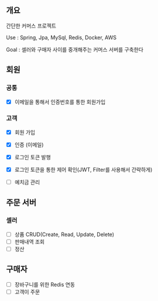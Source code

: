## 개요

간단한 커머스 프로젝트

Use : Spring, Jpa, MySql, Redis, Docker, AWS

Goal : 셀러와 구매자 사이를 중개해주는 커머스 서버를 구축한다

## 회원
### 공통
-[x] 이메일을 통해서 인증번호를 통한 회원가입

### 고객

- [x] 회원 가입
- [x] 인증 (이메일)
- [x] 로그인 토큰 발행
- [x] 로그인 토큰을 통한 제어 확인(JWT, Filter를 사용해서 간략하게)
- [ ] 예치금 관리


## 주문 서버
### 셀러
- [ ]  상품 CRUD(Create, Read, Update, Delete)
- [ ]  판매내역 조회
- [ ]  정산

## 구매자

- [ ]  장바구니를 위한 Redis 연동
- [ ]  고객이 주문